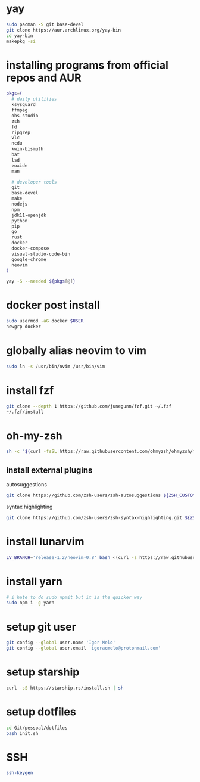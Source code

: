 # yay
```sh
sudo pacman -S git base-devel
git clone https://aur.archlinux.org/yay-bin
cd yay-bin
makepkg -si
```

# installing programs from official repos and AUR
```sh
pkgs=(
  # daily utilities
  ksysguard
  ffmpeg
  obs-studio
  zsh
  fd
  ripgrep
  vlc
  ncdu
  kwin-bismuth
  bat
  lsd
  zoxide
  man

  # developer tools
  git
  base-devel
  make
  nodejs
  npm
  jdk11-openjdk
  python
  pip
  go
  rust
  docker
  docker-compose
  visual-studio-code-bin
  google-chrome
  neovim
)

yay -S --needed ${pkgs[@]}
```

# docker post install
```sh
sudo usermod -aG docker $USER
newgrp docker
```

# globally alias neovim to vim
```sh
sudo ln -s /usr/bin/nvim /usr/bin/vim
```

# install fzf
```sh
git clone --depth 1 https://github.com/junegunn/fzf.git ~/.fzf
~/.fzf/install
```

# oh-my-zsh
```sh
sh -c "$(curl -fsSL https://raw.githubusercontent.com/ohmyzsh/ohmyzsh/master/tools/install.sh)"
```

## install external plugins
autosuggestions
```sh
git clone https://github.com/zsh-users/zsh-autosuggestions ${ZSH_CUSTOM:-~/.oh-my-zsh/custom}/plugins/zsh-autosuggestions
```

syntax highlighting
```sh
git clone https://github.com/zsh-users/zsh-syntax-highlighting.git ${ZSH_CUSTOM:-~/.oh-my-zsh/custom}/plugins/zsh-syntax-highlighting
```

# install lunarvim
```sh
LV_BRANCH='release-1.2/neovim-0.8' bash <(curl -s https://raw.githubusercontent.com/lunarvim/lunarvim/fc6873809934917b470bff1b072171879899a36b/utils/installer/install.sh)
```
# install yarn
```sh
# i hate to do sudo npmit but it is the quicker way
sudo npm i -g yarn
```

# setup git user
```sh
git config --global user.name 'Igor Melo'
git config --global user.email 'igoracmelo@protonmail.com'
```

# setup starship
```sh
curl -sS https://starship.rs/install.sh | sh
```

# setup dotfiles
```sh
cd Git/pessoal/dotfiles
bash init.sh
```

# SSH
```sh
ssh-keygen
```

